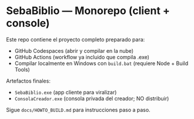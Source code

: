 # SebaBiblio — Monorepo (client + console)

Este repo contiene el proyecto completo preparado para:
- GitHub Codespaces (abrir y compilar en la nube)
- GitHub Actions (workflow ya incluido que compila .exe)
- Compilar localmente en Windows con `build.bat` (requiere Node + Build Tools)

Artefactos finales:
- `SebaBiblio.exe` (app cliente para viralizar)
- `ConsolaCreador.exe` (consola privada del creador; NO distribuir)

Sigue `docs/HOWTO_BUILD.md` para instrucciones paso a paso.
